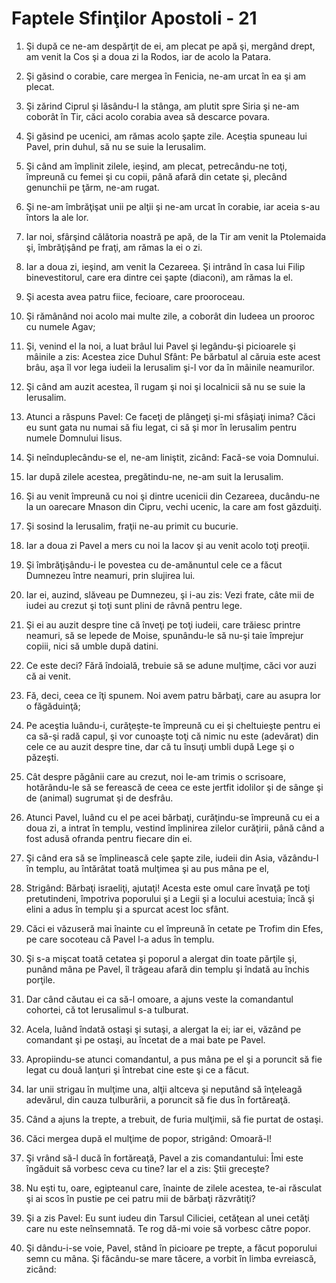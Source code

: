 # Faptele Sfin&#355;ilor Apostoli - 21

1. Şi după ce ne-am despărţit de ei, am plecat pe apă şi, mergând drept, am venit la Cos şi a doua zi la Rodos, iar de acolo la Patara. 

2. Şi găsind o corabie, care mergea în Fenicia, ne-am urcat în ea şi am plecat. 

3. Şi zărind Ciprul şi lăsându-l la stânga, am plutit spre Siria şi ne-am coborât în Tir, căci acolo corabia avea să descarce povara. 

4. Şi găsind pe ucenici, am rămas acolo şapte zile. Aceştia spuneau lui Pavel, prin duhul, să nu se suie la Ierusalim. 

5. Şi când am împlinit zilele, ieşind, am plecat, petrecându-ne toţi, împreună cu femei şi cu copii, până afară din cetate şi, plecând genunchii pe ţărm, ne-am rugat. 

6. Şi ne-am îmbrăţişat unii pe alţii şi ne-am urcat în corabie, iar aceia s-au întors la ale lor. 

7. Iar noi, sfârşind călătoria noastră pe apă, de la Tir am venit la Ptolemaida şi, îmbrăţişând pe fraţi, am rămas la ei o zi. 

8. Iar a doua zi, ieşind, am venit la Cezareea. Şi intrând în casa lui Filip binevestitorul, care era dintre cei şapte (diaconi), am rămas la el. 

9. Şi acesta avea patru fiice, fecioare, care prooroceau. 

10. Şi rămânând noi acolo mai multe zile, a coborât din Iudeea un prooroc cu numele Agav; 

11. Şi, venind el la noi, a luat brâul lui Pavel şi legându-şi picioarele şi mâinile a zis: Acestea zice Duhul Sfânt: Pe bărbatul al căruia este acest brâu, aşa îl vor lega iudeii la Ierusalim şi-l vor da în mâinile neamurilor. 

12. Şi când am auzit acestea, îl rugam şi noi şi localnicii să nu se suie la Ierusalim. 

13. Atunci a răspuns Pavel: Ce faceţi de plângeţi şi-mi sfâşiaţi inima? Căci eu sunt gata nu numai să fiu legat, ci să şi mor în Ierusalim pentru numele Domnului Iisus. 

14. Şi neînduplecându-se el, ne-am liniştit, zicând: Facă-se voia Domnului. 

15. Iar după zilele acestea, pregătindu-ne, ne-am suit la Ierusalim. 

16. Şi au venit împreună cu noi şi dintre ucenicii din Cezareea, ducându-ne la un oarecare Mnason din Cipru, vechi ucenic, la care am fost găzduiţi. 

17. Şi sosind la Ierusalim, fraţii ne-au primit cu bucurie. 

18. Iar a doua zi Pavel a mers cu noi la Iacov şi au venit acolo toţi preoţii. 

19. Şi îmbrăţişându-i le povestea cu de-amănuntul cele ce a făcut Dumnezeu între neamuri, prin slujirea lui. 

20. Iar ei, auzind, slăveau pe Dumnezeu, şi i-au zis: Vezi frate, câte mii de iudei au crezut şi toţi sunt plini de râvnă pentru lege. 

21. Şi ei au auzit despre tine că înveţi pe toţi iudeii, care trăiesc printre neamuri, să se lepede de Moise, spunându-le să nu-şi taie împrejur copiii, nici să umble după datini. 

22. Ce este deci? Fără îndoială, trebuie să se adune mulţime, căci vor auzi că ai venit. 

23. Fă, deci, ceea ce îţi spunem. Noi avem patru bărbaţi, care au asupra lor o făgăduinţă; 

24. Pe aceştia luându-i, curăţeşte-te împreună cu ei şi cheltuieşte pentru ei ca să-şi radă capul, şi vor cunoaşte toţi că nimic nu este (adevărat) din cele ce au auzit despre tine, dar că tu însuţi umbli după Lege şi o păzeşti. 

25. Cât despre păgânii care au crezut, noi le-am trimis o scrisoare, hotărându-le să se ferească de ceea ce este jertfit idolilor şi de sânge şi de (animal) sugrumat şi de desfrâu. 

26. Atunci Pavel, luând cu el pe acei bărbaţi, curăţindu-se împreună cu ei a doua zi, a intrat în templu, vestind împlinirea zilelor curăţirii, până când a fost adusă ofranda pentru fiecare din ei. 

27. Şi când era să se împlinească cele şapte zile, iudeii din Asia, văzându-l în templu, au întărâtat toată mulţimea şi au pus mâna pe el, 

28. Strigând: Bărbaţi israeliţi, ajutaţi! Acesta este omul care învaţă pe toţi pretutindeni, împotriva poporului şi a Legii şi a locului acestuia; încă şi elini a adus în templu şi a spurcat acest loc sfânt. 

29. Căci ei văzuseră mai înainte cu el împreună în cetate pe Trofim din Efes, pe care socoteau că Pavel l-a adus în templu. 

30. Şi s-a mişcat toată cetatea şi poporul a alergat din toate părţile şi, punând mâna pe Pavel, îl trăgeau afară din templu şi îndată au închis porţile. 

31. Dar când căutau ei ca să-l omoare, a ajuns veste la comandantul cohortei, că tot Ierusalimul s-a tulburat. 

32. Acela, luând îndată ostaşi şi sutaşi, a alergat la ei; iar ei, văzând pe comandant şi pe ostaşi, au încetat de a mai bate pe Pavel. 

33. Apropiindu-se atunci comandantul, a pus mâna pe el şi a poruncit să fie legat cu două lanţuri şi întrebat cine este şi ce a făcut. 

34. Iar unii strigau în mulţime una, alţii altceva şi neputând să înţeleagă adevărul, din cauza tulburării, a poruncit să fie dus în fortăreaţă. 

35. Când a ajuns la trepte, a trebuit, de furia mulţimii, să fie purtat de ostaşi. 

36. Căci mergea după el mulţime de popor, strigând: Omoară-l! 

37. Şi vrând să-l ducă în fortăreaţă, Pavel a zis comandantului: Îmi este îngăduit să vorbesc ceva cu tine? Iar el a zis: Ştii greceşte? 

38. Nu eşti tu, oare, egipteanul care, înainte de zilele acestea, te-ai răsculat şi ai scos în pustie pe cei patru mii de bărbaţi răzvrătiţi? 

39. Şi a zis Pavel: Eu sunt iudeu din Tarsul Ciliciei, cetăţean al unei cetăţi care nu este neînsemnată. Te rog dă-mi voie să vorbesc către popor. 

40. Şi dându-i-se voie, Pavel, stând în picioare pe trepte, a făcut poporului semn cu mâna. Şi făcându-se mare tăcere, a vorbit în limba evreiască, zicând: 

